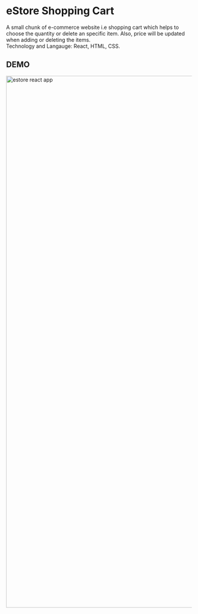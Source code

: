 # eStore Shopping Cart
A small chunk of e-commerce website i.e shopping cart which helps to choose the quantity or delete an specific item. Also, price will be updated when adding or deleting the items.  
Technology and Langauge: React, HTML, CSS.

## DEMO
<img width="1440" alt="estore react app" src="https://user-images.githubusercontent.com/67445848/117523234-52365f80-af7d-11eb-9101-b17e94d79307.png">

